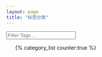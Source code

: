 ```yaml
---
layout: page
title: "标签分类"
---
```


<section>
  <input class="search" type="text" name="filter_tags" results="0" placeholder="Filter Tags ..."/>
  <script type="text/javascript">
    $('input[name=filter_tags]').keyup(function(e){
      var val = $(this).val();
      if (/^\s*$/.test(val) || e.keyCode == 27) { // 27 is 'esc'
        $('#category-list li').show();
        $(this).val('');
        return;
      }
      var pattern = new RegExp(val, 'i');
      $('#category-list li').each(function(){
        $(this)[pattern.test($(this).find('a').text()) ? 'show' : 'hide']();
      });
    });
  </script>
  <ul id="category-list">{% category_list counter:true %}</ul>
</section>
